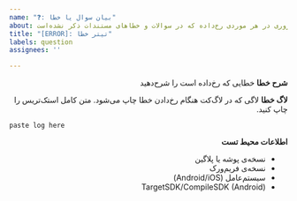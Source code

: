 ```yaml
---
name: "❓: بیان سوال یا خطا"
about: در صورتی که اروری در هر موردی رخ‌داده که در سوالات و خطاهای مستندات ذکر نشده‌است
title: "[ERROR]: تیتر خطا"
labels: question
assignees: ''

---
```


<div dir='rtl'>

[//]: # (لطفا حتما تمپلیت را رعایت کنید تا مشکل به خوبی توضیح داده شود و متون تمپلیت را پاک نکنید)

**شرح خطا**
خطایی که رخ‌داده است را شرح‌دهید

[//]: # (در صورتی که نصب شما ثبت نمی‌شود لطفا خطاهای مستندات را مطالعه کنید)
[//]: # (برای اضافه‌کردن کد آن را از بلاک div خارج کنید تا سمت راست قرار نگیرد)

**لاگ خطا**
لاگی که در لاگ‌کت هنگام رخ‌دادن خطا چاپ می‌شود. متن کامل استک‌تریس را چاپ کنید.

</div>

```
paste log here
```

<div dir='rtl'>

**اطلاعات محیط تست**
- نسخه‌ی پوشه یا پلاگین
- نسخه‌ی فریم‌ورک
- سیستم‌عامل (Android/iOS)
- TargetSDK/CompileSDK (Android)

</div>
